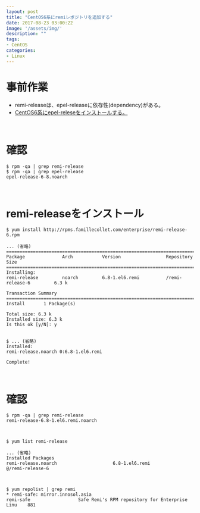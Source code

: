 ```yaml
---
layout: post
title: "CentOS6系にremiレポジトリを追加する"
date: 2017-08-23 03:00:22
image: '/assets/img/'
description: ""
tags:
- CentOS
categories:
- Linux
---
```


# 事前作業
* remi-releaseは、epel-releaseに依存性(dependency)がある。
* [CentOS6系にepel-releseをインストールする。](https://lighthouse-dev.github.io//epel-releaseInstall/)

<br>

# 確認

    $ rpm -qa | grep remi-release
    $ rpm -qa | grep epel-release
    epel-release-6-8.noarch

<br>

# remi-releaseをインストール

    $ yum install http://rpms.famillecollet.com/enterprise/remi-release-6.rpm
    
    ... (省略)
    ===========================================================================================
    Package              Arch           Version                 Repository               Size
    ===========================================================================================
    Installing:
    remi-release         noarch         6.8-1.el6.remi          /remi-release-6         6.3 k

    Transaction Summary
    ===========================================================================================
    Install       1 Package(s)

    Total size: 6.3 k
    Installed size: 6.3 k
    Is this ok [y/N]: y


    $ ... (省略)
    Installed:
    remi-release.noarch 0:6.8-1.el6.remi                                                     

    Complete!

<br>

# 確認

    $ rpm -qa | grep remi-release
    remi-release-6.8-1.el6.remi.noarch



    $ yum list remi-release
    
    ... (省略)
    Installed Packages
    remi-release.noarch                     6.8-1.el6.remi                     @/remi-release-6



    $ yum repolist | grep remi
    * remi-safe: mirror.innosol.asia
    remi-safe                  Safe Remi's RPM repository for Enterprise Linu    881

<br><br>